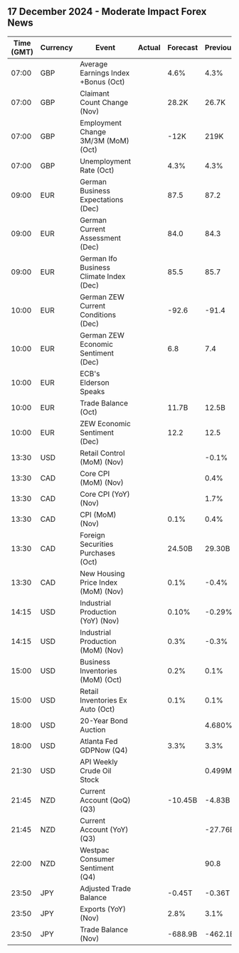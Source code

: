## 17 December 2024 - Moderate Impact Forex News

| Time (GMT) | Currency | Event | Actual | Forecast | Previous |
|------|----------|-------|--------|----------|----------|
| 07:00 | GBP | Average Earnings Index +Bonus (Oct) |  | 4.6% | 4.3% |
| 07:00 | GBP | Claimant Count Change (Nov) |  | 28.2K | 26.7K |
| 07:00 | GBP | Employment Change 3M/3M (MoM) (Oct) |  | -12K | 219K |
| 07:00 | GBP | Unemployment Rate (Oct) |  | 4.3% | 4.3% |
| 09:00 | EUR | German Business Expectations (Dec) |  | 87.5 | 87.2 |
| 09:00 | EUR | German Current Assessment (Dec) |  | 84.0 | 84.3 |
| 09:00 | EUR | German Ifo Business Climate Index (Dec) |  | 85.5 | 85.7 |
| 10:00 | EUR | German ZEW Current Conditions (Dec) |  | -92.6 | -91.4 |
| 10:00 | EUR | German ZEW Economic Sentiment (Dec) |  | 6.8 | 7.4 |
| 10:00 | EUR | ECB's Elderson Speaks |  |  |  |
| 10:00 | EUR | Trade Balance (Oct) |  | 11.7B | 12.5B |
| 10:00 | EUR | ZEW Economic Sentiment (Dec) |  | 12.2 | 12.5 |
| 13:30 | USD | Retail Control (MoM) (Nov) |  |  | -0.1% |
| 13:30 | CAD | Core CPI (MoM) (Nov) |  |  | 0.4% |
| 13:30 | CAD | Core CPI (YoY) (Nov) |  |  | 1.7% |
| 13:30 | CAD | CPI (MoM) (Nov) |  | 0.1% | 0.4% |
| 13:30 | CAD | Foreign Securities Purchases (Oct) |  | 24.50B | 29.30B |
| 13:30 | CAD | New Housing Price Index (MoM) (Nov) |  | 0.1% | -0.4% |
| 14:15 | USD | Industrial Production (YoY) (Nov) |  | 0.10% | -0.29% |
| 14:15 | USD | Industrial Production (MoM) (Nov) |  | 0.3% | -0.3% |
| 15:00 | USD | Business Inventories (MoM) (Oct) |  | 0.2% | 0.1% |
| 15:00 | USD | Retail Inventories Ex Auto (Oct) |  | 0.1% | 0.1% |
| 18:00 | USD | 20-Year Bond Auction |  |  | 4.680% |
| 18:00 | USD | Atlanta Fed GDPNow (Q4) |  | 3.3% | 3.3% |
| 21:30 | USD | API Weekly Crude Oil Stock |  |  | 0.499M |
| 21:45 | NZD | Current Account (QoQ) (Q3) |  | -10.45B | -4.83B |
| 21:45 | NZD | Current Account (YoY) (Q3) |  |  | -27.76B |
| 22:00 | NZD | Westpac Consumer Sentiment (Q4) |  |  | 90.8 |
| 23:50 | JPY | Adjusted Trade Balance |  | -0.45T | -0.36T |
| 23:50 | JPY | Exports (YoY) (Nov) |  | 2.8% | 3.1% |
| 23:50 | JPY | Trade Balance (Nov) |  | -688.9B | -462.1B |
